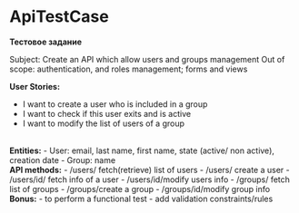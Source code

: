 ApiTestCase
===========

<b>Тестовое задание</b>

Subject: Create an API which allow users and groups management
Out of scope: authentication, and roles management; forms and views

<b>User Stories:</b>
- I want to create a user who is included in a group
- I want to check if this user exits and is active
- I want to modify the list of users of a group
<br/>
<b>Entities:</b>
- User: email, last name, first name, state (active/ non active), creation date
- Group: name
<br/>
<b>API methods:</b>
- /users/ fetch(retrieve) list of users
- /users/ create a user
- /users/id/ fetch info of a user
- /users/id/modify users info
- /groups/ fetch list of groups
- /groups/create a group
- /groups/id/modify group info
<br/>
<b>Bonus:</b>
- to perform a functional test
- add validation constraints/rules
